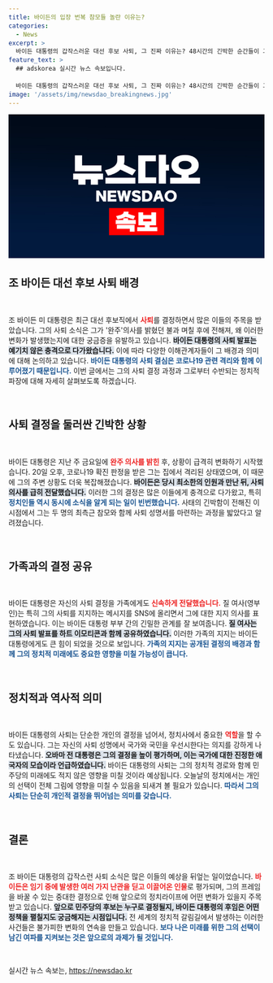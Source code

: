 ```yaml
---
title: 바이든의 입장 번복 참모들 놀란 이유는?
categories:
  - News
excerpt: >
  바이든 대통령의 갑작스러운 대선 후보 사퇴, 그 진짜 이유는? 48시간의 긴박한 순간들이 그의 결정을 뒤흔들었습니다. 가족과 측근들만 알던 비밀스런 논의의 전말을 공개합니다! 클릭해서 확인하세요.
feature_text: >
  ## adskorea 실시간 뉴스 속보입니다.

  바이든 대통령의 갑작스러운 대선 후보 사퇴, 그 진짜 이유는? 48시간의 긴박한 순간들이 그의 결정을 뒤흔들었습니다. 가족과 측근들만 알던 비밀스런 논의의 전말을 공개합니다! 클릭해서 확인하세요.
image: '/assets/img/newsdao_breakingnews.jpg'
---
```


<p><img src="/assets/img/newsdao_breakingnews.jpg" alt="adskorea 속보" /></p>

<h2 data-ke-size="size26">조 바이든 대선 후보 사퇴 배경</h2>

<p data-ke-size="size16">&nbsp;</p>

<p>조 바이든 미 대통령은 최근 대선 후보직에서 <b><span style="color: #ee2323;">사퇴</span></b>를 결정하면서 많은 이들의 주목을 받았습니다. 그의 사퇴 소식은 그가 '완주'의사를 밝혔던 불과 며칠 후에 전해져, 왜 이러한 변화가 발생했는지에 대한 궁금증을 유발하고 있습니다. <b><span style="background-color: #21538527;">바이든 대통령의 사퇴 발표는 예기치 않은 충격으로 다가왔습니다.</span></b> 이에 따라 다양한 이해관계자들이 그 배경과 의미에 대해 논의하고 있습니다. <b><span style="color: #1a5490;">바이든 대통령의 사퇴 결심은 코로나19 관련 격리와 함께 이루어졌기 때문입니다.</span></b> 이번 글에서는 그의 사퇴 결정 과정과 그로부터 수반되는 정치적 파장에 대해 자세히 살펴보도록 하겠습니다.</p>

<p data-ke-size="size16">&nbsp;</p>

<h2 data-ke-size="size26">사퇴 결정을 둘러싼 긴박한 상황</h2>

<p data-ke-size="size16">&nbsp;</p>

<p>바이든 대통령은 지난 주 금요일에 <b><span style="color: #ee2323;">완주 의사를 밝힌</span></b> 후, 상황이 급격히 변화하기 시작했습니다. 20일 오후, 코로나19 확진 판정을 받은 그는 집에서 격리된 상태였으며, 이 때문에 그의 주변 상황도 더욱 복잡해졌습니다. <b><span style="background-color: #21538527;">바이든은 당시 최소한의 인원과 만난 뒤, 사퇴 의사를 급히 전달했습니다.</span></b> 이러한 그의 결정은 많은 이들에게 충격으로 다가왔고, 특히 <b><span style="color: #1a5490;">정치인들 역시 동시에 소식을 알게 되는 일이 빈번했습니다.</span></b> 사태의 긴박함이 전해진 이 시점에서 그는 두 명의 최측근 참모와 함께 사퇴 성명서를 마련하는 과정을 밟았다고 알려졌습니다.</p>

<p data-ke-size="size16">&nbsp;</p>

<h2 data-ke-size="size26">가족과의 결정 공유</h2>

<p data-ke-size="size16">&nbsp;</p>

<p>바이든 대통령은 자신의 사퇴 결정을 가족에게도 <b><span style="color: #ee2323;">신속하게 전달했습니다.</span></b> 질 여사(영부인)는 특히 그의 사퇴를 지지하는 메시지를 SNS에 올리면서 그에 대한 지지 의사를 표현하였습니다. 이는 바이든 대통령 부부 간의 긴밀한 관계를 잘 보여줍니다. <b><span style="background-color: #21538527;">질 여사는 그의 사퇴 발표를 하트 이모티콘과 함께 공유하였습니다.</span></b> 이러한 가족의 지지는 바이든 대통령에게도 큰 힘이 되었을 것으로 보입니다. <b><span style="color: #1a5490;">가족의 지지는 공개된 결정의 배경과 함께 그의 정치적 미래에도 중요한 영향을 미칠 가능성이 큽니다.</span></b></p>

<p data-ke-size="size16">&nbsp;</p>

<h2 data-ke-size="size26">정치적과 역사적 의미</h2>

<p data-ke-size="size16">&nbsp;</p>

<p>바이든 대통령의 사퇴는 단순한 개인의 결정을 넘어서, 정치사에서 중요한 <b><span style="color: #ee2323;">역할</span></b>을 할 수도 있습니다. 그는 자신의 사퇴 성명에서 국가와 국민을 우선시한다는 의지를 강하게 나타냈습니다. <b><span style="background-color: #21538527;">오바마 전 대통령은 그의 결정을 높이 평가하며, 이는 국가에 대한 진정한 애국자의 모습이라 언급하였습니다.</span></b> 바이든 대통령의 사퇴는 그의 정치적 경로와 함께 민주당의 미래에도 적지 않은 영향을 미칠 것이라 예상됩니다. 오늘날의 정치에서는 개인의 선택이 전체 그림에 영향을 미칠 수 있음을 되새겨 볼 필요가 있습니다. <b><span style="color: #1a5490;">따라서 그의 사퇴는 단순히 개인적 결정을 뛰어넘는 의미를 갖습니다.</span></b></p>

<p data-ke-size="size16">&nbsp;</p>

<h2 data-ke-size="size26">결론</h2>

<p data-ke-size="size16">&nbsp;</p>

<p>조 바이든 대통령의 갑작스런 사퇴 소식은 많은 이들의 예상을 뒤엎는 일이었습니다. <b><span style="color: #ee2323;">바이든은 임기 중에 발생한 여러 가지 난관을 딛고 이끌어온 인물</span></b>로 평가되며, 그의 프레임을 바꿀 수 있는 중대한 결정으로 인해 앞으로의 정치라이프에 어떤 변화가 있을지 주목받고 있습니다. <b><span style="background-color: #21538527;">앞으로 민주당의 후보는 누구로 결정될지, 바이든 대통령의 후임은 어떤 정책을 펼칠지도 궁금해지는 시점입니다.</span></b> 전 세계의 정치적 갈림길에서 발생하는 이러한 사건들은 불가피한 변화의 연속을 만들고 있습니다. <b><span style="color: #1a5490;">보다 나은 미래를 위한 그의 선택이 남긴 여파를 지켜보는 것은 앞으로의 과제가 될 것입니다.</span></b></p>

<p data-ke-size="size16">&nbsp;</p>
실시간 뉴스 속보는, <a href="https://newsdao.kr" rel="dofollow">https://newsdao.kr</a>


